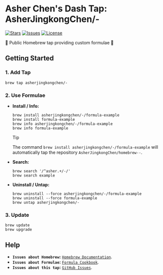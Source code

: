 # Asher Chen's Dash Tap: AsherJingkongChen/-

[![Stars](https://img.shields.io/github/stars/AsherJingkongChen/homebrew--?style=for-the-badge&label=stars&logo=refinedgithub&logoColor=fff&labelColor=333&color=c83)](https://github.com/AsherJingkongChen/homebrew--/stargazers)
[![Issues](https://img.shields.io/github/issues/AsherJingkongChen/homebrew--?style=for-the-badge&label=issues&logo=github&logoColor=fff&labelColor=333&color=485)](https://github.com/AsherJingkongChen/homebrew--/issues)
[![License](https://img.shields.io/github/license/AsherJingkongChen/homebrew--?style=for-the-badge&label=license&logo=spdx&logoColor=09f&labelColor=333&color=048)](https://github.com/AsherJingkongChen/homebrew--/blob/main/LICENSE.txt)

🍻 Public Homebrew tap providing custom formulae 🍻

## Getting Started

### 1. Add Tap

```shell
brew tap asherjingkongchen/-
```

### 2. Use Formulae

-   **Install / Info:**

    ```shell
    brew install asherjingkongchen/-/formula-example
    brew install formula-example
    brew info asherjingkongchen/-/formula-example
    brew info formula-example
    ```

    > [!TIP]
    >
    > The command `brew install asherjingkongchen/-/formula-example`
    > will automatically tap the repository `AsherJingkongChen/homebrew--`.

-   **Search:**

    ```shell
    brew search '/^asher.+/-/'
    brew search example
    ```

-   **Uninstall / Untap:**

    ```shell
    brew uninstall --force asherjingkongchen/-/formula-example
    brew uninstall --force formula-example
    brew untap asherjingkongchen/-
    ```

### 3. Update

```shell
brew update
brew upgrade
```

## Help

-   **`Issues about Homebrew`:** [`Homebrew Documentation`](https://docs.brew.sh).
-   **`Issues about Formulae`:** [`Formula Cookbook`](https://docs.brew.sh/Formula-Cookbook).
-   **`Issues about this tap`:** [`GitHub Issues`](https://github.com/AsherJingkongChen/homebrew--/issues).

